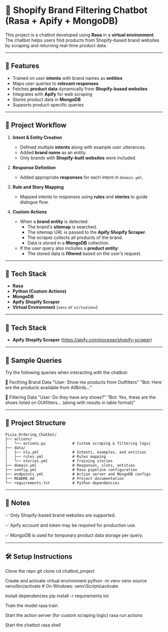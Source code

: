 # 🧠 Shopify Brand Filtering Chatbot (Rasa + Apify + MongoDB)

This project is a chatbot developed using **Rasa** in a **virtual environment**. The chatbot helps users find products from Shopify-based brand websites by scraping and returning real-time product data.

---

## 🚀 Features

- Trained on user **intents** with brand names as **entities**
- Maps user queries to **relevant responses**
- Fetches **product data** dynamically from **Shopify-based websites**
- Integrates with **Apify** for web scraping
- Stores product data in **MongoDB**
- Supports product-specific queries

---

## 🧩 Project Workflow

1. **Intent & Entity Creation**
   - Defined multiple **intents** along with example user utterances.
   - Added **brand name** as an entity.
   - Only brands with **Shopify-built websites** were included.

2. **Response Definition**
   - Added appropriate **responses** for each intent in `domain.yml`.

3. **Rule and Story Mapping**
   - Mapped intents to responses using **rules** and **stories** to guide dialogue flow.

4. **Custom Actions**
   - When a **brand entity** is detected:
     - The brand's **sitemap** is searched.
     - The sitemap URL is passed to the **Apify Shopify Scraper**.
     - The scraper collects all products of the brand.
     - Data is stored in a **MongoDB** collection.
   - If the user query also includes a **product entity**:
     - The stored data is **filtered** based on the user’s request.

---

## 🧰 Tech Stack

- **Rasa**
- **Python (Custom Actions)**
- **MongoDB**
- **Apify Shopify Scraper**
- **Virtual Environment** (`venv` or `virtualenv`)

---

## 🧰 Tech Stack

- **Apify Shopify Scraper** (https://apify.com/pocesar/shopify-scraper)

---

## 💬 Sample Queries
Try the following queries when interacting with the chatbot:

🔁 Fecthing Brand Data
"User: Show me products from Outfitters"
"Bot: Here are the products available from AllBirds..."

📩 Filtering Data
"User: Do they have any shoes?"
"Bot: Yes, these are the shoes listed on OUtfitters... (along with results in table format)"

---

## 📁 Project Structure

```
Pizza_Ordering_Chatbot/
├── actions/
│   └── actions.py            # Custom scraping & filtering logic
├── data/
│   ├── nlu.yml               # Intents, examples, and entities
│   ├── rules.yml             # Rules mapping
│   └── stories.yml           # Training stories
├── domain.yml                # Responses, slots, entities
├── config.yml                # Rasa pipeline configuration
├── endpoints.yml             # Action server and MongoDB configs
├── README.md                 # Project documentation
└── requirements.txt          # Python dependencies
```

---

## 📌 Notes

✅ Only Shopify-based brand websites are supported.

✅ Apify account and token may be required for production use.

✅ MongoDB is used for temporary product data storage per query.

---

## 🛠️ Setup Instructions

Clone the repo
git clone <repo-url>
cd chatbot_project

Create and activate virtual environment
python -m venv venv
source venv/bin/activate  # On Windows: venv\Scripts\activate

Install dependencies
pip install -r requirements.txt

Train the model
rasa train

Start the action server (for custom scraping logic)
rasa run actions

Start the chatbot
rasa shell
